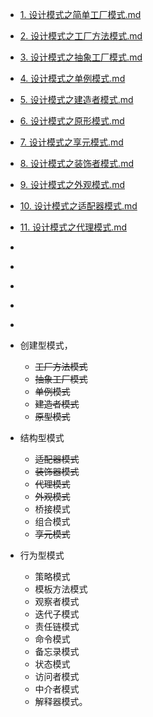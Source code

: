 - [1. 设计模式之简单工厂模式.md](./factory/1.%20设计模式之简单工厂模式.md)
- [2. 设计模式之工厂方法模式.md](./factory/2.%20设计模式之工厂方法模式.md)
- [3. 设计模式之抽象工厂模式.md](./factory/3.%20设计模式之抽象工厂模式.md)
- [4. 设计模式之单例模式.md](./singleton/4.%20设计模式之单例模式.md)
- [5. 设计模式之建造者模式.md](./build/5.%20设计模式之建造者模式.md)
- [6. 设计模式之原形模式.md](./prototype/6.%20设计模式之原形模式.md)
- [7. 设计模式之享元模式.md](./flyweight/7.%20设计模式之享元模式.md)
- [8. 设计模式之装饰者模式.md](./decorator/8.%20设计模式之装饰者模式.md)
- [9. 设计模式之外观模式.md](./facade/9.%20设计模式之外观模式.md)
- [10. 设计模式之适配器模式.md](./adapter/10.%20设计模式之适配器模式.md)
- [11. 设计模式之代理模式.md](./proxy/11.%20设计模式之代理模式.md)

- []()
- []()
- []()
- []()
- []()


- 创建型模式，
    - ~~工厂方法模式~~
    - ~~抽象工厂模式~~
    - ~~单例模式~~
    - ~~建造者模式~~
    - ~~原型模式~~ 
    
- 结构型模式  
    - ~~适配器模式~~
    - ~~装饰器模式~~
    - ~~代理模式~~
    - ~~外观模式~~
    - 桥接模式
    - 组合模式
    - ~~享元模式~~
    
- 行为型模式
    - 策略模式
    - 模板方法模式
    - 观察者模式
    - 迭代子模式
    - 责任链模式
    - 命令模式
    - 备忘录模式
    - 状态模式
    - 访问者模式
    - 中介者模式
    - 解释器模式。